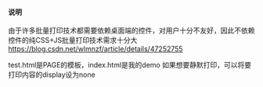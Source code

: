 #### 说明
由于许多批量打印技术都需要依赖桌面端的控件，对用户十分不友好，因此不依赖控件的纯CSS+JS批量打印技术需求十分大
https://blog.csdn.net/wlmnzf/article/details/47252755

test.html是PAGE的模板，index.html是我的demo
如果想要静默打印，可以将要打印内容的display设为none